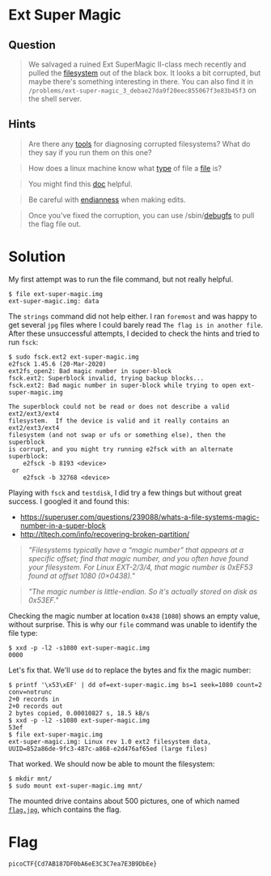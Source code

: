 # Ext Super Magic
## Question
>We salvaged a ruined Ext SuperMagic II-class mech recently and pulled the [filesystem](files/ext-super-magic.img) out of the black box. It looks a bit corrupted, but maybe there's something interesting in there. You can also find it in `/problems/ext-super-magic_3_debae27da9f20eec855067f3e83b45f3` on the shell server. 

## Hints
>Are there any [tools](https://en.wikipedia.org/wiki/Fsck) for diagnosing corrupted filesystems? What do they say if you run them on this one?

>How does a linux machine know what [type](https://www.garykessler.net/library/file_sigs.html) of file a [file](https://linux.die.net/man/1/file) is?

>You might find this [doc](http://www.nongnu.org/ext2-doc/ext2.html) helpful.

>Be careful with [endianness](https://en.wikipedia.org/wiki/Endianness) when making edits.

>Once you've fixed the corruption, you can use /sbin/[debugfs](debugfs) to pull the flag file out.

# Solution
My first attempt was to run the file command, but not really helpful.
~~~~
$ file ext-super-magic.img 
ext-super-magic.img: data
~~~~

The `strings` command did not help either. I ran `foremost` and was happy to get several `jpg` files where I could barely read `The flag is in another file`. After these unsuccessful attempts, I decided to check the hints and tried to run `fsck`:
~~~~
$ sudo fsck.ext2 ext-super-magic.img
e2fsck 1.45.6 (20-Mar-2020)
ext2fs_open2: Bad magic number in super-block
fsck.ext2: Superblock invalid, trying backup blocks...
fsck.ext2: Bad magic number in super-block while trying to open ext-super-magic.img

The superblock could not be read or does not describe a valid ext2/ext3/ext4
filesystem.  If the device is valid and it really contains an ext2/ext3/ext4
filesystem (and not swap or ufs or something else), then the superblock
is corrupt, and you might try running e2fsck with an alternate superblock:
    e2fsck -b 8193 <device>
 or
    e2fsck -b 32768 <device>
~~~~

Playing with `fsck` and `testdisk`, I did try a few things but without great success. I googled it and found this:
* https://superuser.com/questions/239088/whats-a-file-systems-magic-number-in-a-super-block
* http://tltech.com/info/recovering-broken-partition/

>*"Filesystems typically have a “magic number” that appears at a specific offset; find that magic number, and you often have found your filesystem. For Linux EXT-2/3/4, that magic number is 0xEF53 found at offset 1080 (0×0438)."*

>*"The magic number is little-endian. So it's actually stored on disk as 0x53EF."*

Checking the magic number at location `0x438` (`1080`) shows an empty value, without surprise. This is why our `file` command was unable to identify the file type:
~~~~
$ xxd -p -l2 -s1080 ext-super-magic.img 
0000
~~~~

Let's fix that. We'll use `dd` to replace the bytes and fix the magic number:
~~~~
$ printf '\x53\xEF' | dd of=ext-super-magic.img bs=1 seek=1080 count=2 conv=notrunc 
2+0 records in
2+0 records out
2 bytes copied, 0.00010827 s, 18.5 kB/s
$ xxd -p -l2 -s1080 ext-super-magic.img
53ef
$ file ext-super-magic.img
ext-super-magic.img: Linux rev 1.0 ext2 filesystem data, UUID=852a86de-9fc3-487c-a868-e2d476af65ed (large files)
~~~~

That worked. We should now be able to mount the filesystem:
~~~~
$ mkdir mnt/
$ sudo mount ext-super-magic.img mnt/
~~~~

The mounted drive contains about 500 pictures, one of which named [`flag.jpg`](files/flag.jpg), which contains the flag.

# Flag
`picoCTF{Cd7AB187DF0bA6eE3C3C7ea7E3B9DbEe}`
